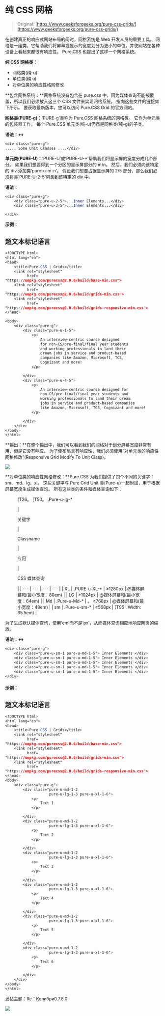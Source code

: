 # 纯 CSS 网格

> Original: [https://www.geeksforgeeks.org/pure-css-grids/](https://www.geeksforgeeks.org/pure-css-grids/)

在创建真正的响应式网站布局的同时，网格系统是 Web 开发人员的重要工具。 网格是一组类，它帮助我们将屏幕或显示的宽度划分为更小的单位，并使网站在各种设备上看起来都很有响应性。 Pure.CSS 也提出了这样一个网格系统。

**纯 CSS 网格类：**

*   网格类(纯-g)
*   单位类(纯 u)
*   对单位类的响应性格网修改

**包含网格系统：**网格系统没有包含在 pure.css 中，因为媒体查询不能被覆盖，所以我们必须放入这三个 CSS 文件来实现网格系统。 指向这些文件的链接如下所示。 要获取最新版本，您可以访问 Pure.CSS Grid 的官方网站。

> <link rel="”stylesheet”" href="”https://unpkg.com/purecss@2.0.6/build/base-min.css”">
> <LINK REL=“StyleSheet”href=”https://unpkg.com/purecss@2.0.6/build/grids-min.css”>
> <LINK Rel=“StyleSheet”href=”https://unpkg.com/purecss@2.0.6/build/grids-responsive-min.css”>

**网格类(PURE-g)：**‘PURE-g’类称为 Pure.CSS 网格系统的网格类。 它作为单元类的包装器工作。 每个 Pure.CSS 单元类(纯-u)仍然是网格类(纯-g)的子类。

**语法：↔**

```css
<div class="pure-g">
..... Some Unit Classes ....</div>
```

**单元类(PURE-U)：**‘PURE-U’或‘PURE-U-*’帮助我们将显示屏的宽度分成几个部分。 如果我们想要得到一个分区的显示屏部分的 m/n。 然后，我们必须向该特定的 div 添加类‘pure-u-m-n’。 假设我们想要占据显示屏的 2/5 部分，那么我们必须将类‘PURE-U-2-5’包含到该特定的 div 中。

**语法：**

```css
<div class="pure-g">
    <div class="pure-u-2-5">...Inner Elements...</div>
    <div class="pure-u-3-5">...Inner Elements...</div>

</div>
```

**示例：**

## 超文本标记语言

```css
<!DOCTYPE html>
<html lang="en">
<head>
    <title>Pure.CSS | Grids</title>
    <link rel="stylesheet" 
          href=
"https://unpkg.com/purecss@2.0.6/build/base-min.css">
    <link rel="stylesheet" 
          href=
"https://unpkg.com/purecss@2.0.6/build/grids-min.css">
    <link rel="stylesheet" 
          href=
"https://unpkg.com/purecss@2.0.6/build/grids-responsive-min.css">
</head>

<body>
    <div class="pure-g">
        <div class="pure-u-1-5">
            <p>
                An interview-centric course designed 
                for non-CS/pre-final/final year students
                and working professionals to land their 
                dream jobs in service and product-based 
                companies like Amazon, Microsoft, TCS, 
                Cognizant and more!
            </p>

        </div>
        <div class="pure-u-4-5">
            <p>
                An interview-centric course designed for 
                non-CS/pre-final/final year students and 
                working professionals to land their dream 
                jobs in service and product-based companies
                like Amazon, Microsoft, TCS, Cognizant and more!
            </p>

        </div>
    </div>
</body>
</html>
```

**输出：**在整个输出中，我们可以看到我们的网格对于划分屏幕宽度非常有用，但是它没有响应。 为了使布局具有响应性，我们必须使用“对单元类的响应性网格修改”(Responsive Grid Modify To Unit Class)。

![](img/b145a04e5e317df1cd70be5112835449.png)

**对单位类的响应性网格修改：**Pure.CSS 为我们提供了四个不同的关键字：sm、md、lg、xl。 这些关键字与 Pure Grid Unit 类(Pure-u)一起附加，用于根据屏幕宽度生成媒体查询。 所有这些类的条件和媒体查询如下：

<figure class="table">[T26。 [T50。 .Pure-u-lg-*

| 

关键字

 | 

Classname

 | 

应用

 | 

CSS 媒体查询

 |
| --- | --- | --- | --- |
| XL | .PURE-u-XL-* | ≥1280px | @媒体屏幕和(最小宽度：80em) |
| LG | ≥1024px | @媒体屏幕和(最小宽度：64em) |
| Md | .Pure-u-Md-* | 。 ≥768px | @媒体屏幕和(最小宽度：48em) |
| sm | .Pure-u-sm-* | ≥568px | [T95 . Width: 35.5em) |

</figure>

为了生成默认媒体查询，使用‘em’而不是‘px’，从而媒体查询相应地响应网页的缩放。

**语法：↔**

```css
<div class="pure-g">
    <div class="pure-u-sm-1 pure-u-md-1-5"> Inner Elements </div>
    <div class="pure-u-sm-1 pure-u-md-1-5"> Inner Elements </div>
    <div class="pure-u-sm-1 pure-u-md-1-5"> Inner Elements </div>
    <div class="pure-u-sm-1 pure-u-md-1-5"> Inner Elements </div>
    <div class="pure-u-sm-1 pure-u-md-1-5"> Inner Elements </div>
</div>
```

#### 示例：

## 超文本标记语言

```css
<!DOCTYPE html>
<html lang="en">
<head>
    <title>Pure.CSS | Grids</title>
    <link rel="stylesheet"
          href=
"https://unpkg.com/purecss@2.0.6/build/base-min.css">
    <link rel="stylesheet"
          href=
"https://unpkg.com/purecss@2.0.6/build/grids-min.css">
    <link rel="stylesheet"
          href=
"https://unpkg.com/purecss@2.0.6/build/grids-responsive-min.css">
</head>
<body>
    <div class="pure-g">
        <div class="pure-u-md-1-2 
                    pure-u-lg-1-3 pure-u-xl-1-6">
            <p>
                Text 1
            </p>

        </div>
        <div class="pure-u-md-1-2 
                    pure-u-lg-1-3 pure-u-xl-1-6">
            <p>
                Text 2
            </p>

        </div>
        <div class="pure-u-md-1-2 
                    pure-u-lg-1-3 pure-u-xl-1-6">
            <p>
                Text 3
            </p>

        </div>
        <div class="pure-u-md-1-2 
                    pure-u-lg-1-3 pure-u-xl-1-6">
            <p>
                Text 4
            </p>

        </div>
        <div class="pure-u-md-1-2 
                    pure-u-lg-1-3 pure-u-xl-1-6">
            <p>
                Text 5
            </p>

        </div>
        <div class="pure-u-md-1-2 
                    pure-u-lg-1-3 pure-u-xl-1-6">
            <p>
                Text 6
            </p>

        </div>
    </div>
</body>
</html>
```

发帖主题：Re：Колибри0.7.8.0

![](img/c3622bfbf4697a2ef87aa143a89fbba7.png)